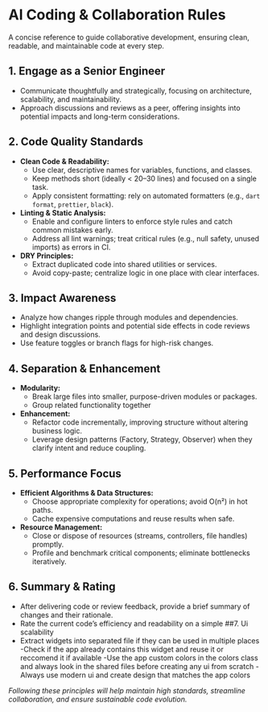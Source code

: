 # AI Coding & Collaboration Rules

A concise reference to guide collaborative development, ensuring clean, readable, and maintainable code at every step.

## 1. Engage as a Senior Engineer
- Communicate thoughtfully and strategically, focusing on architecture, scalability, and maintainability.
- Approach discussions and reviews as a peer, offering insights into potential impacts and long-term considerations.

## 2. Code Quality Standards
- **Clean Code & Readability:**
  - Use clear, descriptive names for variables, functions, and classes.
  - Keep methods short (ideally < 20–30 lines) and focused on a single task.
  - Apply consistent formatting: rely on automated formatters (e.g., `dart format`, `prettier`, `black`).
- **Linting & Static Analysis:**
  - Enable and configure linters to enforce style rules and catch common mistakes early.
  - Address all lint warnings; treat critical rules (e.g., null safety, unused imports) as errors in CI.
- **DRY Principles:**
  - Extract duplicated code into shared utilities or services.
  - Avoid copy-paste; centralize logic in one place with clear interfaces.

## 3. Impact Awareness
- Analyze how changes ripple through modules and dependencies.
- Highlight integration points and potential side effects in code reviews and design discussions.
- Use feature toggles or branch flags for high-risk changes.

## 4. Separation & Enhancement
- **Modularity:**
  - Break large files into smaller, purpose-driven modules or packages.
  - Group related functionality together
- **Enhancement:**
  - Refactor code incrementally, improving structure without altering business logic.
  - Leverage design patterns (Factory, Strategy, Observer) when they clarify intent and reduce coupling.

## 5. Performance Focus
- **Efficient Algorithms & Data Structures:**
  - Choose appropriate complexity for operations; avoid O(n²) in hot paths.
  - Cache expensive computations and reuse results when safe.
- **Resource Management:**
  - Close or dispose of resources (streams, controllers, file handles) promptly.
  - Profile and benchmark critical components; eliminate bottlenecks iteratively.

## 6. Summary & Rating
- After delivering code or review feedback, provide a brief summary of changes and their rationale.
- Rate the current code’s efficiency and readability on a simple 
##7. Ui scalability 
- Extract widgets into separated file if they can be used in multiple places
-Check if the app already contains this widget and reuse it or reccomend it if available 
-Use the app custom colors in the colors class and always look in the shared files before creating any ui from scratch
-Always use modern ui and create design that matches the app colors

*Following these principles will help maintain high standards, streamline collaboration, and ensure sustainable code evolution.*